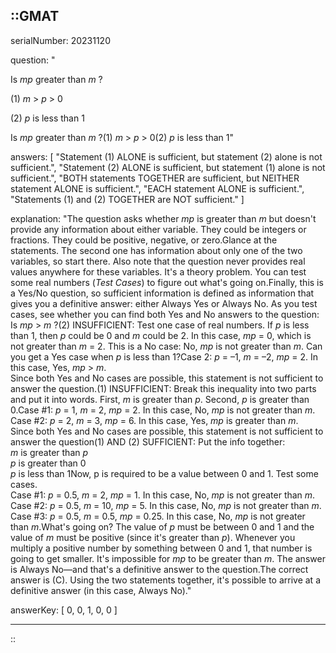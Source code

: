 ::GMAT
---


serialNumber: 20231120

question: "<p>Is <i>mp</i> greater than <i>m</i> ?</p><p>(1) <i>m</i> &gt; <i>p</i> &gt; 0</p><p>(2) <i>p</i> is less than 1</p>Is <i>mp</i> greater than <i>m</i> ?(1) <i>m</i> &gt; <i>p</i> &gt; 0(2) <i>p</i> is less than 1"

answers: [
  "Statement (1) ALONE is sufficient, but statement (2) alone is not sufficient.",
  "Statement (2) ALONE is sufficient, but statement (1) alone is not sufficient.",
  "BOTH statements TOGETHER are sufficient, but NEITHER statement ALONE is sufficient.",
  "EACH statement ALONE is sufficient.",
  "Statements (1) and (2) TOGETHER are NOT sufficient."
]

explanation: "The question asks whether <i>mp</i> is greater than <i>m</i> but doesn't provide any information about either variable. They could be integers or fractions. They could be positive, negative, or zero.Glance at the statements. The second one has information about only one of the two variables, so start there. Also note that the question never provides real values anywhere for these variables. It's a theory problem. You can test some real numbers (<i>Test Cases</i>) to figure out what's going on.Finally, this is a Yes/No question, so sufficient information is defined as information that gives you a definitive answer: either Always Yes or Always No. As you test cases, see whether you can find both Yes and No answers to the question: Is <i>mp</i> &gt; <i>m</i> ?(2) INSUFFICIENT: Test one case of real numbers. If <i>p</i> is less than 1, then <i>p</i> could be 0 and <i>m</i> could be 2. In this case, <i>mp</i> = 0, which is not greater than <i>m</i> = 2. This is a No case: No, <i>mp</i> is not greater than <i>m</i>. Can you get a Yes case when <i>p</i> is less than 1?Case 2: <i>p</i> = –1, <i>m</i> = –2, <i>mp</i> = 2. In this case, Yes, <i>mp</i> &gt; <i>m</i>. <br>Since both Yes and No cases are possible, this statement is not sufficient to answer the question.(1) INSUFFICIENT: Break this inequality into two parts and put it into words. First, <i>m</i> is greater than <i>p</i>. Second, <i>p</i> is greater than 0.Case #1: <i>p</i> = 1, <i>m</i> = 2, <i>mp</i> = 2. In this case, No, <i>mp</i> is not greater than <i>m</i>.<br>Case #2: <i>p</i> = 2, <i>m</i> = 3, <i>mp</i> = 6. In this case, Yes, <i>mp</i> is greater than <i>m</i>.<br>Since both Yes and No cases are possible, this statement is not sufficient to answer the question(1) AND (2) SUFFICIENT: Put the info together:<br><i>m</i> is greater than <i>p</i><br><i>p</i> is greater than 0<br><i>p</i> is less than 1Now, p is required to be a value between 0 and 1. Test some cases.<br>Case #1: <i>p</i> = 0.5, <i>m</i> = 2, <i>mp</i> = 1. In this case, No, <i>mp</i> is not greater than <i>m</i>.<br>Case #2: <i>p</i> = 0.5, <i>m</i> = 10, <i>mp</i> = 5. In this case, No, <i>mp</i> is not greater than <i>m</i>.<br>Case #3: <i>p</i> = 0.5, <i>m</i> = 0.5, <i>mp</i> = 0.25. In this case, No, <i>mp</i> is not greater than <i>m</i>.What's going on? The value of <i>p</i> must be between 0 and 1 and the value of <i>m</i> must be positive (since it's greater than <i>p</i>). Whenever you multiply a positive number by something between 0 and 1, that number is going to get smaller. It's impossible for <i>mp</i> to be greater than <i>m</i>. The answer is Always No—and that's a definitive answer to the question.The correct answer is (C). Using the two statements together, it's possible to arrive at a definitive answer (in this case, Always No)."

answerKey: [
  0, 
  0, 
  1, 
  0, 
  0
]



---
::